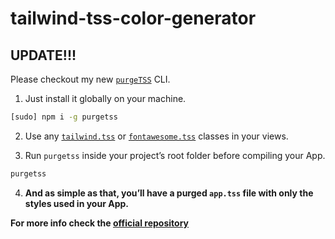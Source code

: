 # tailwind-tss-color-generator

## UPDATE!!!
Please checkout my new [`purgeTSS`](https://github.com/macCesar/purgeTSS) CLI.

1. Just install it globally on your machine.
```bash
[sudo] npm i -g purgetss
```

2. Use any [`tailwind.tss`](https://github.com/macCesar/tailwind-tss-color-generator/blob/master/app/styles/tailwind.tss) or [`fontawesome.tss`](https://github.com/macCesar/tailwind-tss-color-generator/blob/master/app/styles/fontawesome.tss) classes in your views.

3. Run `purgetss` inside your project’s root folder before compiling your App.
```bash
purgetss
```

4. **And as simple as that, you’ll have a purged `app.tss` file with only the styles used in your App.**

**For more info check the [official repository](https://github.com/macCesar/purgeTSS)**
